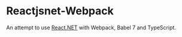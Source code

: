 # Reactjsnet-Webpack

An attempt to use [React.NET](https://github.com/reactjs/React.NET) with Webpack, Babel 7 and TypeScript.
